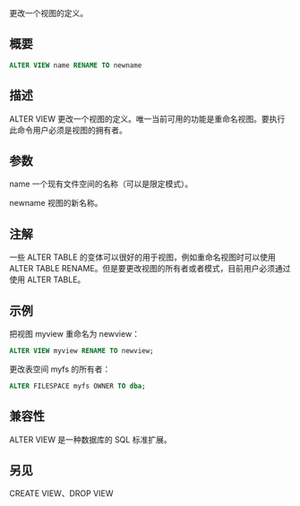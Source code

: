 更改一个视图的定义。

## 概要

```sql
ALTER VIEW name RENAME TO newname
```

## 描述
ALTER VIEW 更改一个视图的定义。唯一当前可用的功能是重命名视图。要执行此命令用户必须是视图的拥有者。

## 参数

name
一个现有文件空间的名称（可以是限定模式）。

newname
视图的新名称。

## 注解
一些 ALTER TABLE 的变体可以很好的用于视图，例如重命名视图时可以使用 ALTER TABLE RENAME。但是要更改视图的所有者或者模式，目前用户必须通过使用 ALTER TABLE。

## 示例

把视图 myview 重命名为 newview：

```sql
ALTER VIEW myview RENAME TO newview;
```

更改表空间 myfs 的所有者：

```sql
ALTER FILESPACE myfs OWNER TO dba;
```

## 兼容性
ALTER VIEW 是一种数据库的 SQL 标准扩展。

## 另见

CREATE VIEW、DROP VIEW
